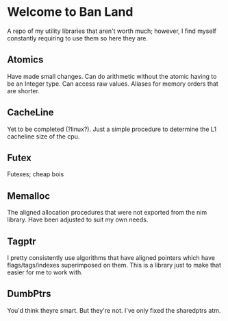 # Welcome to Ban Land

A repo of my utility libraries that aren't worth much; however, I find myself constantly requiring to use them so here they are.

## Atomics

Have made small changes. Can do arithmetic without the atomic having to be an Integer type. Can access raw values. Aliases for memory orders that are shorter.

## CacheLine

Yet to be completed (?linux?). Just a simple procedure to determine the L1 cacheline size of the cpu.

## Futex

Futexes; cheap bois

## Memalloc

The aligned allocation procedures that were not exported from the nim library. Have been adjusted to suit my own needs.

## Tagptr

I pretty consistently use algorithms that have aligned pointers which have flags/tags/indexes superimposed on them. This is a library just to make that easier for me to work with.

## DumbPtrs

You'd think theyre smart. But they're not. I've only fixed the sharedptrs atm.